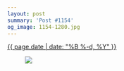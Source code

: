 ```yaml
---
layout: post
summary: 'Post #1154'
og_image: 1154-1280.jpg
---
```


<div class="post">
 <time>
  <a href="/1154">
   {{ page.date | date: "%B %-d, %Y" }}
  </a>
 </time>
 <a href="/1154">
  <figure data-taken="5/9/2020">
   <img sizes="(min-width: 700px) 50vw, calc(100vw - 2rem)" src="{{ site.assets_url }}/1154-640.jpg" srcset="{{ site.assets_url }}/1154-320.jpg 320w, {{ site.assets_url }}/1154-640.jpg 640w, {{ site.assets_url }}/1154-960.jpg 960w, {{ site.assets_url }}/1154-1280.jpg 1280w"/>
  </figure>
 </a>
</div>
